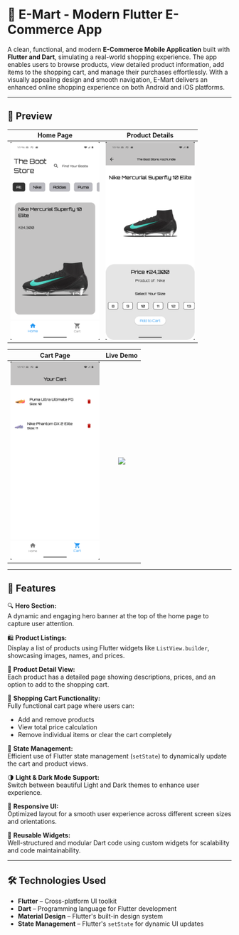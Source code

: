 # 🛒 E-Mart - Modern Flutter E-Commerce App

A clean, functional, and modern **E-Commerce Mobile Application** built with **Flutter and Dart**, simulating a real-world shopping experience. The app enables users to browse products, view detailed product information, add items to the shopping cart, and manage their purchases effortlessly. With a visually appealing design and smooth navigation, E-Mart delivers an enhanced online shopping experience on both Android and iOS platforms.

---

## 📱 Preview

| Home Page | Product Details |
|:--------:|:--------------:|
| <img src="./pg1.png" width="200"/> | <img src="./pg2.png" width="200"/> |

| Cart Page | Live Demo |
|:--------:|:--------:|
| <img src="./pg3.png" width="200"/> | <img src="./emart recording.gif" width="200"/> |

---

## 🚀 Features

🔍 **Hero Section:**  
A dynamic and engaging hero banner at the top of the home page to capture user attention.

🛍️ **Product Listings:**  
Display a list of products using Flutter widgets like `ListView.builder`, showcasing images, names, and prices.

📄 **Product Detail View:**  
Each product has a detailed page showing descriptions, prices, and an option to add to the shopping cart.

🛒 **Shopping Cart Functionality:**  
Fully functional cart page where users can:
- Add and remove products
- View total price calculation
- Remove individual items or clear the cart completely

💾 **State Management:**  
Efficient use of Flutter state management (`setState`) to dynamically update the cart and product views.

🌗 **Light & Dark Mode Support:**  
Switch between beautiful Light and Dark themes to enhance user experience.

📱 **Responsive UI:**  
Optimized layout for a smooth user experience across different screen sizes and orientations.

🧩 **Reusable Widgets:**  
Well-structured and modular Dart code using custom widgets for scalability and code maintainability.

---

## 🛠️ Technologies Used

- **Flutter** – Cross-platform UI toolkit
- **Dart** – Programming language for Flutter development
- **Material Design** – Flutter's built-in design system
- **State Management** – Flutter's `setState` for dynamic UI updates
